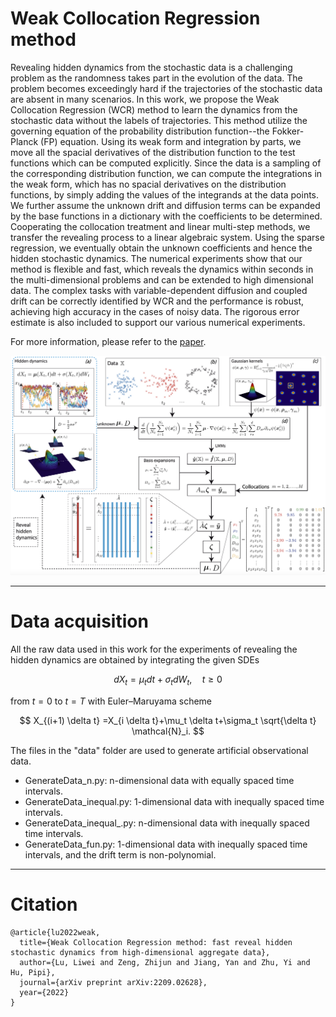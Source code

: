 # Weak Collocation Regression method
Revealing hidden dynamics from the stochastic data is a challenging problem as the randomness takes part in the evolution of the data.  The problem becomes exceedingly hard if the trajectories of the stochastic data are absent in many scenarios. In this work, we propose the Weak Collocation Regression (WCR) method to learn the dynamics from the stochastic data without the labels of trajectories. This method utilize  the  governing equation of the probability distribution function--the Fokker-Planck (FP) equation. Using its weak form and integration by parts, we move all the spacial derivatives of the distribution function to the test functions which can be computed explicitly. Since the data is a sampling of the corresponding distribution function, we can compute the integrations in the weak form, which has no spacial derivatives on the distribution functions, by simply adding the values of the integrands 
at the data points. We further assume the unknown drift and diffusion terms can be expanded by the base functions in a dictionary with the coefficients to be determined. Cooperating  the collocation treatment and linear multi-step methods, we transfer the revealing process to a linear algebraic system. Using the sparse regression, we eventually obtain the unknown coefficients and hence the hidden stochastic dynamics. The numerical experiments show that our method is flexible and fast, which reveals the dynamics within seconds in the multi-dimensional problems and can be extended to high dimensional data. The complex tasks with variable-dependent diffusion and coupled drift can be correctly identified by WCR and the performance is robust, achieving high accuracy in the cases of noisy data. The rigorous error estimate is also included to support our various numerical experiments.

For more information, please refer to the [paper](https://arxiv.org/abs/2209.02628).

![](./figure/scheme.png)

***

# Data acquisition

All the raw data used in this work for the experiments of revealing the hidden dynamics are obtained by integrating the given SDEs

$$ dX_t=\mu_t dt+ \sigma_t dW_t, \quad t \geq 0 $$

from $t=0$ to $t=T$ with Euler–Maruyama scheme

$$ X_{(i+1) \delta t} =X_{i \delta t}+\mu_t \delta t+\sigma_t \sqrt{\delta t} \mathcal{N}_i. $$

The files in the "data" folder are used to generate artificial observational data.

- GenerateData_n.py: n-dimensional data with equally spaced time intervals.
- GenerateData_inequal.py: 1-dimensional data with inequally spaced time intervals.
- GenerateData_inequal_.py: n-dimensional data with inequally spaced time intervals.
- GenerateData_fun.py: 1-dimensional data with inequally spaced time intervals, and the drift term is non-polynomial.

***

# Citation

```
@article{lu2022weak,
  title={Weak Collocation Regression method: fast reveal hidden stochastic dynamics from high-dimensional aggregate data},
  author={Lu, Liwei and Zeng, Zhijun and Jiang, Yan and Zhu, Yi and Hu, Pipi},
  journal={arXiv preprint arXiv:2209.02628},
  year={2022}
}
```